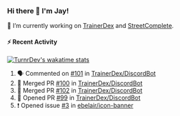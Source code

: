 ### Hi there 👋 I'm Jay!

🔭 I’m currently working on [TrainerDex](https://www.github.com/TrainerDex) and [StreetComplete](https://github.com/streetcomplete/StreetComplete).

#### :zap: Recent Activity

[![TurnrDev's wakatime stats](https://github-readme-stats.vercel.app/api/wakatime?username=TurnrDev)](https://wakatime.com/@TurnrDev)
<br>
<!--START_SECTION:activity-->
1. 🗣 Commented on [#101](https://github.com/TrainerDex/DiscordBot/issues/101) in [TrainerDex/DiscordBot](https://github.com/TrainerDex/DiscordBot)
2. 🎉 Merged PR [#100](https://github.com/TrainerDex/DiscordBot/pull/100) in [TrainerDex/DiscordBot](https://github.com/TrainerDex/DiscordBot)
3. 🎉 Merged PR [#102](https://github.com/TrainerDex/DiscordBot/pull/102) in [TrainerDex/DiscordBot](https://github.com/TrainerDex/DiscordBot)
4. 💪 Opened PR [#99](https://github.com/TrainerDex/DiscordBot/pull/99) in [TrainerDex/DiscordBot](https://github.com/TrainerDex/DiscordBot)
5. ❗️ Opened issue [#3](https://github.com/ebelair/icon-banner/issues/3) in [ebelair/icon-banner](https://github.com/ebelair/icon-banner)
<!--END_SECTION:activity-->
